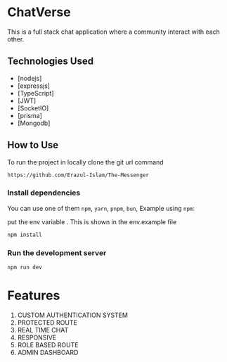 # ChatVerse

This is a full stack chat application where a community interact with each other.

## Technologies Used

- [nodejs]
- [expressjs]
- [TypeScript]
- [JWT]
- [SocketIO]
- [prisma]
- [Mongodb]

## How to Use

To run the project in locally clone the git url command 

```bash
https://github.com/Erazul-Islam/The-Messenger
```

### Install dependencies

You can use one of them `npm`, `yarn`, `pnpm`, `bun`, Example using `npm`:

put the env variable . This is shown in the env.example file


```bash
npm install
```

### Run the development server

```bash
npm run dev
```

# Features
 1. CUSTOM AUTHENTICATION SYSTEM
 2. PROTECTED ROUTE
 3. REAL TIME CHAT
 4. RESPONSIVE
 5. ROLE BASED ROUTE
 6. ADMIN DASHBOARD
